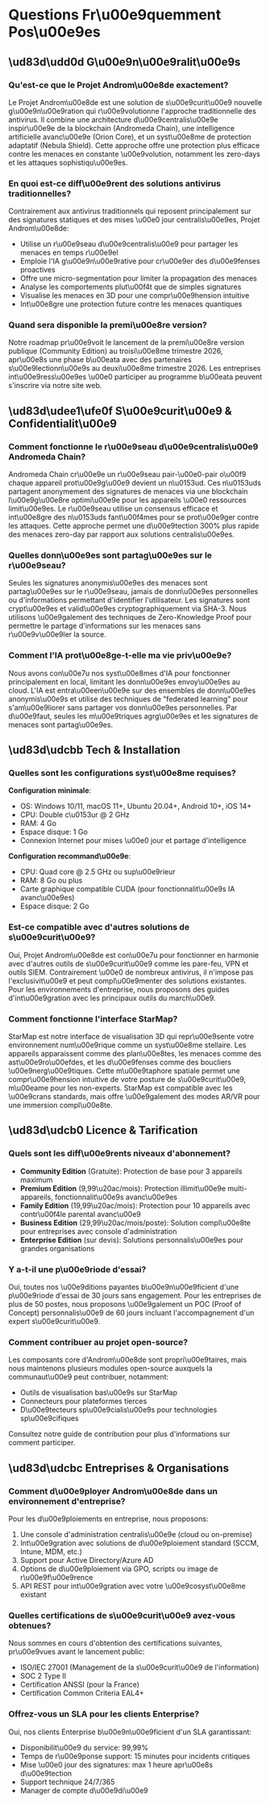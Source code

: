 # Questions Fr\u00e9quemment Pos\u00e9es

## \ud83d\udd0d G\u00e9n\u00e9ralit\u00e9s

### Qu'est-ce que le Projet Androm\u00e8de exactement?

Le Projet Androm\u00e8de est une solution de s\u00e9curit\u00e9 nouvelle g\u00e9n\u00e9ration qui r\u00e9volutionne l'approche traditionnelle des antivirus. Il combine une architecture d\u00e9centralis\u00e9e inspir\u00e9e de la blockchain (Andromeda Chain), une intelligence artificielle avanc\u00e9e (Orion Core), et un syst\u00e8me de protection adaptatif (Nebula Shield). Cette approche offre une protection plus efficace contre les menaces en constante \u00e9volution, notamment les zero-days et les attaques sophistiqu\u00e9es.

### En quoi est-ce diff\u00e9rent des solutions antivirus traditionnelles?

Contrairement aux antivirus traditionnels qui reposent principalement sur des signatures statiques et des mises \u00e0 jour centralis\u00e9es, Projet Androm\u00e8de:

- Utilise un r\u00e9seau d\u00e9centralis\u00e9 pour partager les menaces en temps r\u00e9el
- Emploie l'IA g\u00e9n\u00e9rative pour cr\u00e9er des d\u00e9fenses proactives
- Offre une micro-segmentation pour limiter la propagation des menaces
- Analyse les comportements plut\u00f4t que de simples signatures
- Visualise les menaces en 3D pour une compr\u00e9hension intuitive
- Int\u00e8gre une protection future contre les menaces quantiques

### Quand sera disponible la premi\u00e8re version?

Notre roadmap pr\u00e9voit le lancement de la premi\u00e8re version publique (Community Edition) au troisi\u00e8me trimestre 2026, apr\u00e8s une phase b\u00eata avec des partenaires s\u00e9lectionn\u00e9s au deuxi\u00e8me trimestre 2026. Les entreprises int\u00e9ress\u00e9es \u00e0 participer au programme b\u00eata peuvent s'inscrire via notre site web.

## \ud83d\udee1\ufe0f S\u00e9curit\u00e9 & Confidentialit\u00e9

### Comment fonctionne le r\u00e9seau d\u00e9centralis\u00e9 Andromeda Chain?

Andromeda Chain cr\u00e9e un r\u00e9seau pair-\u00e0-pair o\u00f9 chaque appareil prot\u00e9g\u00e9 devient un n\u0153ud. Ces n\u0153uds partagent anonymement des signatures de menaces via une blockchain l\u00e9g\u00e8re optimi\u00e9e pour les appareils \u00e0 ressources limit\u00e9es. Le r\u00e9seau utilise un consensus efficace et int\u00e8gre des n\u0153uds fant\u00f4mes pour se prot\u00e9ger contre les attaques. Cette approche permet une d\u00e9tection 300% plus rapide des menaces zero-day par rapport aux solutions centralis\u00e9es.

### Quelles donn\u00e9es sont partag\u00e9es sur le r\u00e9seau?

Seules les signatures anonymis\u00e9es des menaces sont partag\u00e9es sur le r\u00e9seau, jamais de donn\u00e9es personnelles ou d'informations permettant d'identifier l'utilisateur. Les signatures sont crypt\u00e9es et valid\u00e9es cryptographiquement via SHA-3. Nous utilisons \u00e9galement des techniques de Zero-Knowledge Proof pour permettre le partage d'informations sur les menaces sans r\u00e9v\u00e9ler la source.

### Comment l'IA prot\u00e8ge-t-elle ma vie priv\u00e9e?

Nous avons con\u00e7u nos syst\u00e8mes d'IA pour fonctionner principalement en local, limitant les donn\u00e9es envoy\u00e9es au cloud. L'IA est entra\u00een\u00e9e sur des ensembles de donn\u00e9es anonymis\u00e9s et utilise des techniques de \"federated learning\" pour s'am\u00e9liorer sans partager vos donn\u00e9es personnelles. Par d\u00e9faut, seules les m\u00e9triques agrg\u00e9es et les signatures de menaces sont partag\u00e9es.

## \ud83d\udcbb Tech & Installation

### Quelles sont les configurations syst\u00e8me requises?

**Configuration minimale**:
- OS: Windows 10/11, macOS 11+, Ubuntu 20.04+, Android 10+, iOS 14+
- CPU: Double c\u0153ur @ 2 GHz
- RAM: 4 Go
- Espace disque: 1 Go
- Connexion Internet pour mises \u00e0 jour et partage d'intelligence

**Configuration recommand\u00e9e**:
- CPU: Quad core @ 2.5 GHz ou sup\u00e9rieur
- RAM: 8 Go ou plus
- Carte graphique compatible CUDA (pour fonctionnalit\u00e9s IA avanc\u00e9es)
- Espace disque: 2 Go

### Est-ce compatible avec d'autres solutions de s\u00e9curit\u00e9?

Oui, Projet Androm\u00e8de est con\u00e7u pour fonctionner en harmonie avec d'autres outils de s\u00e9curit\u00e9 comme les pare-feu, VPN et outils SIEM. Contrairement \u00e0 de nombreux antivirus, il n'impose pas l'exclusivit\u00e9 et peut compl\u00e9menter des solutions existantes. Pour les environnements d'entreprise, nous proposons des guides d'int\u00e9gration avec les principaux outils du march\u00e9.

### Comment fonctionne l'interface StarMap?

StarMap est notre interface de visualisation 3D qui repr\u00e9sente votre environnement num\u00e9rique comme un syst\u00e8me stellaire. Les appareils apparaissent comme des plan\u00e8tes, les menaces comme des ast\u00e9ro\u00efdes, et les d\u00e9fenses comme des boucliers \u00e9nerg\u00e9tiques. Cette m\u00e9taphore spatiale permet une compr\u00e9hension intuitive de votre posture de s\u00e9curit\u00e9, m\u00eame pour les non-experts. StarMap est compatible avec les \u00e9crans standards, mais offre \u00e9galement des modes AR/VR pour une immersion compl\u00e8te.

## \ud83d\udcb0 Licence & Tarification

### Quels sont les diff\u00e9rents niveaux d'abonnement?

- **Community Edition** (Gratuite): Protection de base pour 3 appareils maximum
- **Premium Edition** (9,99\u20ac/mois): Protection illimit\u00e9e multi-appareils, fonctionnalit\u00e9s avanc\u00e9es
- **Family Edition** (19,99\u20ac/mois): Protection pour 10 appareils avec contr\u00f4le parental avanc\u00e9
- **Business Edition** (29,99\u20ac/mois/poste): Solution compl\u00e8te pour entreprises avec console d'administration
- **Enterprise Edition** (sur devis): Solutions personnalis\u00e9es pour grandes organisations

### Y a-t-il une p\u00e9riode d'essai?

Oui, toutes nos \u00e9ditions payantes b\u00e9n\u00e9ficient d'une p\u00e9riode d'essai de 30 jours sans engagement. Pour les entreprises de plus de 50 postes, nous proposons \u00e9galement un POC (Proof of Concept) personnalis\u00e9 de 60 jours incluant l'accompagnement d'un expert s\u00e9curit\u00e9.

### Comment contribuer au projet open-source?

Les composants core d'Androm\u00e8de sont propri\u00e9taires, mais nous maintenons plusieurs modules open-source auxquels la communaut\u00e9 peut contribuer, notamment:

- Outils de visualisation bas\u00e9s sur StarMap
- Connecteurs pour plateformes tierces
- D\u00e9tecteurs sp\u00e9cialis\u00e9s pour technologies sp\u00e9cifiques

Consultez notre guide de contribution pour plus d'informations sur comment participer.

## \ud83d\udcbc Entreprises & Organisations

### Comment d\u00e9ployer Androm\u00e8de dans un environnement d'entreprise?

Pour les d\u00e9ploiements en entreprise, nous proposons:

1. Une console d'administration centralis\u00e9e (cloud ou on-premise)
2. Int\u00e9gration avec solutions de d\u00e9ploiement standard (SCCM, Intune, MDM, etc.)
3. Support pour Active Directory/Azure AD
4. Options de d\u00e9ploiement via GPO, scripts ou image de r\u00e9f\u00e9rence
5. API REST pour int\u00e9gration avec votre \u00e9cosyst\u00e8me existant

### Quelles certifications de s\u00e9curit\u00e9 avez-vous obtenues?

Nous sommes en cours d'obtention des certifications suivantes, pr\u00e9vues avant le lancement public:

- ISO/IEC 27001 (Management de la s\u00e9curit\u00e9 de l'information)
- SOC 2 Type II
- Certification ANSSI (pour la France)
- Certification Common Criteria EAL4+

### Offrez-vous un SLA pour les clients Enterprise?

Oui, nos clients Enterprise b\u00e9n\u00e9ficient d'un SLA garantissant:

- Disponibilit\u00e9 du service: 99,99%
- Temps de r\u00e9ponse support: 15 minutes pour incidents critiques
- Mise \u00e0 jour des signatures: max 1 heure apr\u00e8s d\u00e9tection
- Support technique 24/7/365
- Manager de compte d\u00e9di\u00e9